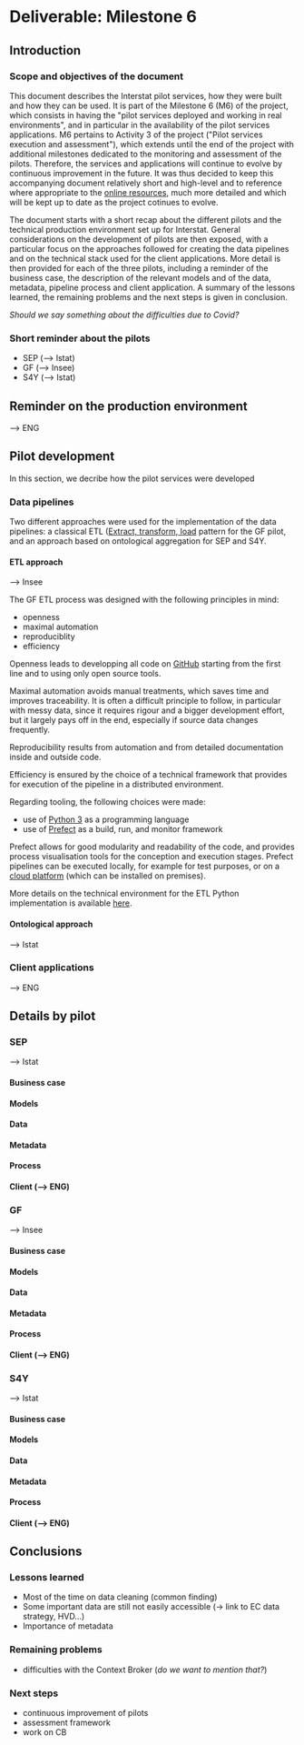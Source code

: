 # Deliverable: Milestone 6

## Introduction

### Scope and objectives of the document

This document describes the Interstat pilot services, how they were built and how they can be used. It is part of the Milestone 6 (M6) of the project, which consists in having the "pilot services deployed and working in real environments", and in particular in the availability of the pilot services applications. M6 pertains to Activity 3 of the project ("Pilot services execution and assessment"), which extends until the end of the project with additional milestones dedicated to the monitoring and assessment of the pilots. Therefore, the services and applications will continue to evolve by continuous improvement in the future. It was thus decided to keep this accompanying document relatively short and high-level and to reference where appropriate to the [online resources](https://github.com/INTERSTAT/), much more detailed and which will be kept up to date as the project cotinues to evolve.

The document starts with a short recap about the different pilots and the technical production environment set up for Interstat. General considerations on the development of pilots are then exposed, with a particular focus on the approaches followed for creating the data pipelines and on the technical stack used for the client applications. More detail is then provided for each of the three pilots, including a reminder of the business case, the description of the relevant models and of the data, metadata, pipeline process and client application. A summary of the lessons learned, the remaining problems and the next steps is given in conclusion.

*Should we say something about the difficulties due to Covid?*


### Short reminder about the pilots

* SEP (--> Istat)
* GF (--> Insee)
* S4Y (--> Istat)

## Reminder on the production environment

--> ENG

## Pilot development

In this section, we decribe how the pilot services were developed

### Data pipelines

Two different approaches were used for the implementation of the data pipelines: a classical ETL ([Extract, transform, load](https://en.wikipedia.org/wiki/Extract,_transform,_load) pattern for the GF pilot, and an approach based on ontological aggregation for SEP and S4Y.

#### ETL approach

--> Insee

The GF ETL process was designed with the following principles in mind:

* openness
* maximal automation
* reproduciblity
* efficiency

Openness leads to developping all code on [GitHub](https://github.com/INTERSTAT/Statistics-Contextualized/tree/main/code/Python/gf) starting from the first line and to using only open source tools.

Maximal automation avoids manual treatments, which saves time and improves traceability. It is often a difficult principle to follow, in particular with messy data, since it requires rigour and a bigger development effort, but it largely pays off in the end, especially if source data changes frequently.

Reproducibility results from automation and from detailed documentation inside and outside code.

Efficiency is ensured by the choice of a technical framework that provides for execution of the pipeline in a distributed environment.

Regarding tooling, the following choices were made:

* use of [Python 3](https://www.python.org/) as a programming language
* use of [Prefect](https://www.prefect.io/) as a build, run, and monitor framework

Prefect allows for good modularity and readability of the code, and provides process visualisation tools for the conception and execution stages. Prefect pipelines can be executed locally, for example for test purposes, or on a [cloud platform](https://www.prefect.io/cloud/) (which can be installed on premises).

More details on the technical environment for the ETL Python implementation is available [here](https://interstat.github.io/Statistics-Contextualized/code/Python/).


#### Ontological approach

--> Istat

### Client applications

--> ENG

## Details by pilot

### SEP

--> Istat

#### Business case

#### Models

#### Data

#### Metadata

#### Process

#### Client (--> ENG)

### GF

--> Insee

#### Business case

#### Models

#### Data

#### Metadata

#### Process

#### Client (--> ENG)

### S4Y

--> Istat

#### Business case

#### Models

#### Data

#### Metadata

#### Process

#### Client (--> ENG)

## Conclusions

### Lessons learned

* Most of the time on data cleaning (common finding)
* Some important data are still not easily accessible (-> link to EC data strategy, HVD...)
* Importance of metadata

### Remaining problems

* difficulties with the Context Broker (*do we want to mention that?*) 

### Next steps

* continuous improvement of pilots
* assessment framework
* work on CB